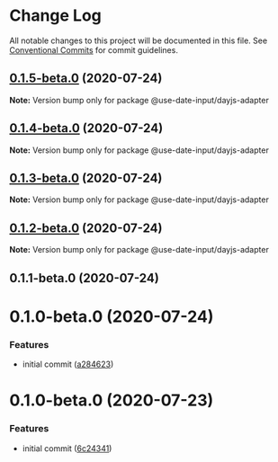 # Change Log

All notable changes to this project will be documented in this file.
See [Conventional Commits](https://conventionalcommits.org) for commit guidelines.

## [0.1.5-beta.0](https://github.com/mark-tate/use-date-input/compare/@use-date-input/dayjs-adapter@0.1.4-beta.0...@use-date-input/dayjs-adapter@0.1.5-beta.0) (2020-07-24)

**Note:** Version bump only for package @use-date-input/dayjs-adapter





## [0.1.4-beta.0](https://github.com/mark-tate/use-date-input/compare/@use-date-input/dayjs-adapter@0.1.3-beta.0...@use-date-input/dayjs-adapter@0.1.4-beta.0) (2020-07-24)

**Note:** Version bump only for package @use-date-input/dayjs-adapter





## [0.1.3-beta.0](https://github.com/mark-tate/use-date-input/compare/@use-date-input/dayjs-adapter@0.1.2-beta.0...@use-date-input/dayjs-adapter@0.1.3-beta.0) (2020-07-24)

**Note:** Version bump only for package @use-date-input/dayjs-adapter





## [0.1.2-beta.0](https://github.com/mark-tate/use-date-input/compare/@use-date-input/dayjs-adapter@0.1.1-beta.0...@use-date-input/dayjs-adapter@0.1.2-beta.0) (2020-07-24)

**Note:** Version bump only for package @use-date-input/dayjs-adapter





## 0.1.1-beta.0 (2020-07-24)



# 0.1.0-beta.0 (2020-07-24)


### Features

* initial commit ([a284623](https://github.com/mark-tate/use-date-input/commit/a28462354bf58de9f016176fec51ac80d2c2af60))





# 0.1.0-beta.0 (2020-07-23)


### Features

* initial commit ([6c24341](https://github.com/mark-tate/use-date-input/commit/6c24341efc30d33d6248367ee6578831c7a975ad))
